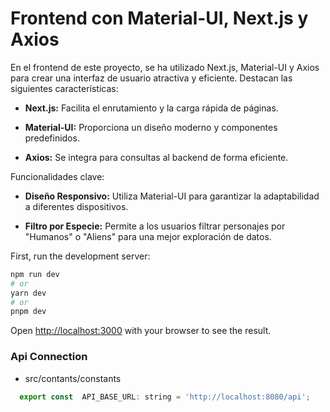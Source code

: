# Frontend con Material-UI, Next.js y Axios

En el frontend de este proyecto, se ha utilizado Next.js, Material-UI y Axios para crear una interfaz de usuario atractiva y eficiente. Destacan las siguientes características:

- **Next.js:** Facilita el enrutamiento y la carga rápida de páginas.

- **Material-UI:** Proporciona un diseño moderno y componentes predefinidos.

- **Axios:** Se integra para consultas al backend de forma eficiente.

Funcionalidades clave:

- **Diseño Responsivo:** Utiliza Material-UI para garantizar la adaptabilidad a diferentes dispositivos.

- **Filtro por Especie:** Permite a los usuarios filtrar personajes por "Humanos" o "Aliens" para una mejor exploración de datos.

First, run the development server:

```bash
npm run dev
# or
yarn dev
# or
pnpm dev
```

Open [http://localhost:3000](http://localhost:3000) with your browser to see the result.

### Api Connection
- src/contants/constants
```javascript
  export const  API_BASE_URL: string = 'http://localhost:8080/api';
```
